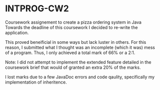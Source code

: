 # INTPROG-CW2
Coursework assignement to create a pizza ordering system in Java
Towards the deadline of this coursework I decided to re-write the application.

This proved beneificial in some ways but lack luster in others.
For this reason, I submitted what I thought was an incomplete (which it was) mess of a program.
Thus, I only achieved a total mark of 66% or a 2:1.

Note: I did not attempt to implement the extended feature detailed in the coursework brief
that would of granted an extra 20% of the marks.

I lost marks due to a few JavaDoc errors and code qaulity, specifically my implementation of inheritence.
